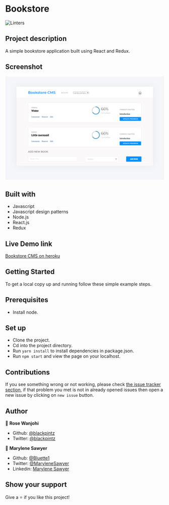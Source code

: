 # Bookstore

![Linters](https://github.com/blackpintz/Bookstore/workflows/Linters/badge.svg)

## Project description
A simple bookstore application built using React and Redux.

## Screenshot
![demo picture](./public/screenshot.png)

## Built with
- Javascript
- Javascript design patterns
- Node.js
- React.js
- Redux

## Live Demo link
[Bookstore CMS on heroku](https://bookstore-app-cms.herokuapp.com/)


## Getting Started

To get a local copy up and running follow these simple example steps.

## Prerequisites

- Install node.

## Set up

- Clone the project.
- Cd into the project directory.
- Run ```yarn install``` to install dependencies in package.json.
- Run ```npm start``` and view the page on your localhost.


## Contributions

 If you see something wrong or not working, please check [the issue tracker section](https://github.com/blackpintz/Bookstore/issues), if that problem you met is not in already opened issues then open a new issue by clicking on `new issue` button.


## Author

👤 **Rose Wanjohi**
- Github: [@blackpintz](https://github.com/blackpintz)
- Twitter: [@blackpintz](https://twitter.com/blackpintz)

👤 **Marylene Sawyer**
- Github: [@Bluette1](https://github.com/Bluette1)
- Twitter: [@MaryleneSawyer](https://twitter.com/MaryleneSawyer)
- Linkedin: [Marylene Sawyer](https://www.linkedin.com/in/marylene-sawyer)

## Show your support

Give a ⭐️ if you like this project!
